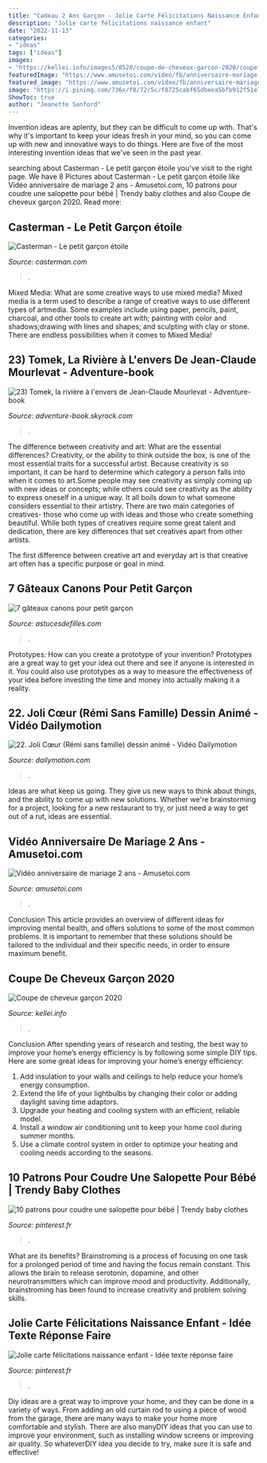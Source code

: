 ```yaml
---
title: "Cadeau 2 Ans Garçon - Jolie Carte Félicitations Naissance Enfant"
description: "Jolie carte félicitations naissance enfant"
date: "2022-11-13"
categories:
- "ideas"
tags: ["ideas"]
images:
- "https://kellei.info/images5/0520/coupe-de-cheveux-garcon-2020/coupe-de-cheveux-garcon-2020-61_10.jpg"
featuredImage: "https://www.amusetoi.com/video/fb/anniversaire-mariage-2-ans.jpg"
featured_image: "https://www.amusetoi.com/video/fb/anniversaire-mariage-2-ans.jpg"
image: "https://i.pinimg.com/736x/f0/72/5c/f0725cabf65dbeea5bfb912f51e7a31a.jpg"
ShowToc: true
author: "Jeanette Sanford"
---
```



Invention ideas are aplenty, but they can be difficult to come up with. That's why it's important to keep your ideas fresh in your mind, so you can come up with new and innovative ways to do things. Here are five of the most interesting invention ideas that we've seen in the past year.

	

		
searching about Casterman - Le petit garçon étoile you've visit to the right page. We have 8 Pictures about Casterman - Le petit garçon étoile like Vidéo anniversaire de mariage 2 ans - Amusetoi.com, 10 patrons pour coudre une salopette pour bébé | Trendy baby clothes and also Coupe de cheveux garçon 2020. Read more:
		
    
## Casterman - Le Petit Garçon étoile

<img loading=lazy src="https://www.casterman.com/casterman_img/Produits_planches/9782203083561/9782203083561_2.jpg" onerror="this.onerror=null;this.src='https://tse4.mm.bing.net/th?id=OIP.5DL5AqRUw5fjouHQ0uBICgHaJ6&amp;pid=15.1';" alt="Casterman - Le petit garçon étoile">

_Source: casterman.com_

>. 

	

Mixed Media: What are some creative ways to use mixed media?
Mixed media is a term used to describe a range of creative ways to use different types of artmedia. Some examples include using paper, pencils, paint, charcoal, and other tools to create art with; painting with color and shadows;drawing with lines and shapes; and sculpting with clay or stone. There are endless possibilities when it comes to Mixed Media!

    
## 23) Tomek, La Rivière à L&#039;envers De Jean-Claude Mourlevat - Adventure-book

<img loading=lazy src="https://i.skyrock.net/4233/87234233/pics/3219562905_1_2_pRcAtpSE.gif" onerror="this.onerror=null;this.src='https://tse4.mm.bing.net/th?id=OIP.ikmYgc8_iixBvPNXZdz01wAAAA&amp;pid=15.1';" alt="23) Tomek, la rivière à l&#039;envers de Jean-Claude Mourlevat - Adventure-book">

_Source: adventure-book.skyrock.com_

>. 

	

The difference between creativity and art: What are the essential differences?
Creativity, or the ability to think outside the box, is one of the most essential traits for a successful artist. Because creativity is so important, it can be hard to determine which category a person falls into when it comes to art.Some people may see creativity as simply coming up with new ideas or concepts; while others could see creativity as the ability to express oneself in a unique way. It all boils down to what someone considers essential to their artistry.
There are two main categories of creatives- those who come up with ideas and those who create something beautiful. While both types of creatives require some great talent and dedication, there are key differences that set creatives apart from other artists. 

The first difference between creative art and everyday art is that creative art often has a specific purpose or goal in mind.

    
## 7 Gâteaux Canons Pour Petit Garçon

<img loading=lazy src="https://www.astucesdefilles.com/wp-content/uploads/2015/04/11178295_707009762787615_6211961984652111900_n-696x932.jpg" onerror="this.onerror=null;this.src='https://tse3.mm.bing.net/th?id=OIP.JrWzCEeJDhxJb_BLmCTebgHaJ6&amp;pid=15.1';" alt="7 gâteaux canons pour petit garçon">

_Source: astucesdefilles.com_

>. 

	

Prototypes: How can you create a prototype of your invention?
Prototypes are a great way to get your idea out there and see if anyone is interested in it. You could also use prototypes as a way to measure the effectiveness of your idea before investing the time and money into actually making it a reality.

    
## 22. Joli Cœur (Rémi Sans Famille) Dessin Animé - Vidéo Dailymotion

<img loading=lazy src="https://s1.dmcdn.net/v/Ph8P61VaP72B8Glum/526x297" onerror="this.onerror=null;this.src='https://tse2.mm.bing.net/th?id=OIP.Gsf7EEVtcqAbLZgUtLTDKQHaEL&amp;pid=15.1';" alt="22. Joli Cœur (Rémi sans famille) dessin animé - Vidéo Dailymotion">

_Source: dailymotion.com_

>. 

	

Ideas are what keep us going. They give us new ways to think about things, and the ability to come up with new solutions. Whether we're brainstorming for a project, looking for a new restaurant to try, or just need a way to get out of a rut, ideas are essential.

    
## Vidéo Anniversaire De Mariage 2 Ans - Amusetoi.com

<img loading=lazy src="https://www.amusetoi.com/video/fb/anniversaire-mariage-2-ans.jpg" onerror="this.onerror=null;this.src='https://tse1.mm.bing.net/th?id=OIP.TDpPFheV-zVXjwzoF0HRIAHaD4&amp;pid=15.1';" alt="Vidéo anniversaire de mariage 2 ans - Amusetoi.com">

_Source: amusetoi.com_

>. 

	

Conclusion
This article provides an overview of different ideas for improving mental health, and offers solutions to some of the most common problems. It is important to remember that these solutions should be tailored to the individual and their specific needs, in order to ensure maximum benefit.

    
## Coupe De Cheveux Garçon 2020

<img loading=lazy src="https://kellei.info/images5/0520/coupe-de-cheveux-garcon-2020/coupe-de-cheveux-garcon-2020-61_10.jpg" onerror="this.onerror=null;this.src='https://tse4.mm.bing.net/th?id=OIP.73PCfAGAcpiyTQEhxeoxBwAAAA&amp;pid=15.1';" alt="Coupe de cheveux garçon 2020">

_Source: kellei.info_

>. 

	

Conclusion
After spending years of research and testing, the best way to improve your home’s energy efficiency is by following some simple DIY tips. Here are some great ideas for improving your home’s energy efficiency: 
1. Add insulation to your walls and ceilings to help reduce your home’s energy consumption. 
2. Extend the life of your lightbulbs by changing their color or adding daylight saving time adaptors. 
3. Upgrade your heating and cooling system with an efficient, reliable model. 
4. Install a window air conditioning unit to keep your home cool during summer months. 
5. Use a climate control system in order to optimize your heating and cooling needs according to the seasons.

    
## 10 Patrons Pour Coudre Une Salopette Pour Bébé | Trendy Baby Clothes

<img loading=lazy src="https://i.pinimg.com/736x/bc/81/f2/bc81f2deffc43f47e6229c5da277dfb9.jpg" onerror="this.onerror=null;this.src='https://tse1.mm.bing.net/th?id=OIP.Vdwe6Q4w9JQZhDWCcF6W3AHaLx&amp;pid=15.1';" alt="10 patrons pour coudre une salopette pour bébé | Trendy baby clothes">

_Source: pinterest.fr_

>. 

	

What are its benefits?
Brainstroming is a process of focusing on one task for a prolonged period of time and having the focus remain constant. This allows the brain to release serotonin, dopamine, and other neurotransmitters which can improve mood and productivity. Additionally, brainstroming has been found to increase creativity and problem solving skills.

    
## Jolie Carte Félicitations Naissance Enfant - Idée Texte Réponse Faire

<img loading=lazy src="https://i.pinimg.com/736x/f0/72/5c/f0725cabf65dbeea5bfb912f51e7a31a.jpg" onerror="this.onerror=null;this.src='https://tse1.mm.bing.net/th?id=OIP.oDWZ_6xx8CdhmiWytLDsZAHaKc&amp;pid=15.1';" alt="Jolie carte félicitations naissance enfant - Idée texte réponse faire">

_Source: pinterest.fr_

>. 

	

Diy ideas are a great way to improve your home, and they can be done in a variety of ways. From adding an old curtain rod to using a piece of wood from the garage, there are many ways to make your home more comfortable and stylish. There are also manyDIY ideas that you can use to improve your environment, such as installing window screens or improving air quality. So whateverDIY idea you decide to try, make sure it is safe and effective!

